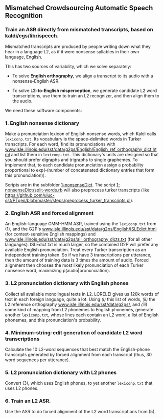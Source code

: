 ## Mismatched Crowdsourcing Automatic Speech Recognition
### Train an ASR directly from mismatched transcripts, based on [kaldi/egs/librispeech](https://github.com/kaldi-asr/kaldi/tree/master/egs/librispeech).

<!-- https://github.com/adam-p/markdown-here/wiki/Markdown-Cheatsheet -->

Mismatched transcripts are produced by people writing down what they
hear in a language L2, as if it were nonsense syllables in their own
language, English.

This has two sources of variability, which we solve separately:

- To solve **English orthography**, we align a transcript to its audio with a nonsense-English ASR.

- To solve **L2-to-English misperception**, we generate candidate L2 word transcriptions,
use them to train an L2 recognizer, and then align them to the audio.
 
We need these software components:
 
### 1. English nonsense dictionary

Make a pronunciation lexicon of English nonsense words, which Kaldi calls `lexiconp.txt`.
Its vocabulary is the space-delimited words in Turker transcripts.
For each word, find its pronunciations with www.isle.illinois.edu/sst/data/g2ps/English/English_ref_orthography_dict.html and list them in `lexiconp.txt`.
This dictionary's units are designed so that you should prefer digraphs and trigraphs to single graphemes.
To implement that, to each candidate pronunciation assign a probability proportional to exp(-(number of concatenated dictionary entries that form this pronunciation)).

Scripts are in the subfolder [1-nonsenseDict](./1-nonsenseDict).
The script [1-nonsenseDict/split-words.rb](1-nonsenseDict/split-words.rb) will also preprocess turker transcripts (like <https://github.com/uiuc-sst/PTgen/blob/master/steps/preprocess_turker_transcripts.pl>).

### 2. English ASR and forced alignment

An English-language GMM-HMM ASR, trained using the `lexiconp.txt` from (1),
and the G2P's www.isle.illinois.edu/sst/data/g2ps/English/ISLEdict.html (for context-sensitive English mappings) and
www.isle.illinois.edu/sst/data/g2ps/all_orthography_dicts.txt (for all other languages).
ISLEdict.txt is much larger, so the combined G2P will prefer any available English pronunciation.
Treat every Turker transcription as an independent training token.
So if we have 3 transcriptions per utterance, then the amount of training data is 3 times the amount of audio.
Forced alignment then chooses the most likely pronunciation of each Turker nonsense word, maximizing p(audio|pronunciation). 

### 3. L2 pronunciation dictionary with English phones

Collect all available monolingual texts in L2.  LORELEI gives us 120k
words of text in each foreign language, quite a lot.  Using
*(i)* this list of words,
*(ii)* the L2 reference orthography www.isle.illinois.edu/sst/data/g2ps/,
and *(iii)* some kind of mapping from L2 phonemes to English phonemes,
generate another `lexiconp.txt`,
whose lines each contain an L2 word, a list of English phonemes, and this pronunciation's probability.

### 4. Minimum-string-edit generation of candidate L2 word transcriptions

Calculate the 10 L2-word sequences that best match the English-phone transcripts
generated by forced alignment from each transcript (thus, 30 word sequences per utterance).

### 5. L2 pronunciation dictionary with L2 phones

Convert (3), which uses English phones, to yet another `lexiconp.txt` that uses L2 phones.

### 6. Train an L2 ASR.

Use the ASR to do forced alignment of the L2 word transcriptions from (5).
